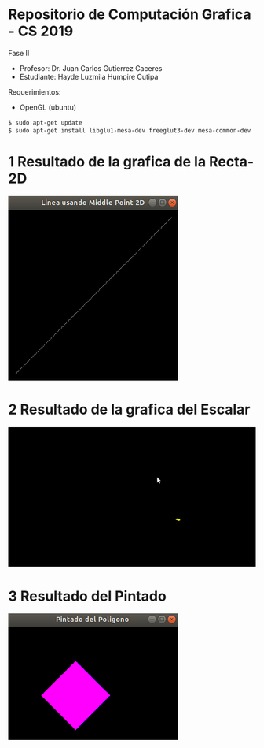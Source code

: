 # Repositorio de Computación Grafica - CS 2019
Fase II
- Profesor: Dr. Juan Carlos Gutierrez Caceres
- Estudiante: Hayde Luzmila Humpire Cutipa

Requerimientos:
- OpenGL (ubuntu)
```
$ sudo apt-get update
$ sudo apt-get install libglu1-mesa-dev freeglut3-dev mesa-common-dev
```
# 1 Resultado de la grafica de la Recta-2D
![bd_disponibles](Imagenes/LineaMiddlePoint2D.png)

# 2 Resultado de la grafica del Escalar
![](Imagenes/Escalar.gif)

# 3 Resultado del Pintado
![bd_disponibles](Imagenes/PintadoPoligono.png)




